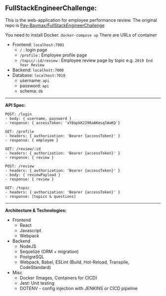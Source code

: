 FullStackEngineerChallenge:
-
This is the web-application for employee performance review.
The original repo is [Pay-Baymax/FullStackEngineerChallenge](https://github.com/Pay-Baymax/FullStackEngineerChallenge)

You need to install Docker.
`docker-compose up`
There are URLs of container
- Frontend: `localhost:7001`
	- `/` : login page
	- `/profile` : Employee profile page
	- `/topic/:id/review` : Employee review page by topic e.g. `2019 End Year Review`
- Backend: `localhost:7000`
- Database: `localhost:7010`
	- username: `api`
	- password: `api`
	- schema: `db`
---
**API Spec:**

    POST: /login
    - body: { username, password }
    - response: { accessToken: 'xY8apkK2190aAKmsqlWaKQ'}

    GET: /profile
    - headers: { authorization: 'Bearer {accessToken}' }
    - response: { employee }

    GET: /review/:id
    - headers: { authorization: 'Bearer {accessToken}' }
    - response: { review }
    
    POST: /review
    - headers: { authorization: 'Bearer {accessToken}' }
    - body: { reviewPayload }
    - response: { review }
	
	GET: /topic
	- headers: { authorization: 'Bearer {accessToken}' }
	- response: [topics & questions]

---
**Architecture & Technologies:**
- Frontend
	- React
	- Javascript
	- Webpack
- Backend
	- NodeJS
	- Sequelize (ORM + migration)
	- PostgreSQL
	- Webpack, Babel, ESLint (Build, Hot-Reload, Transpile, CodeStandard)
- Misc
	- Docker (Images, Containers for CICD)
	- Jest: Unit testing
    - DOTENV - config injection with JENKINS or CICD pipeline